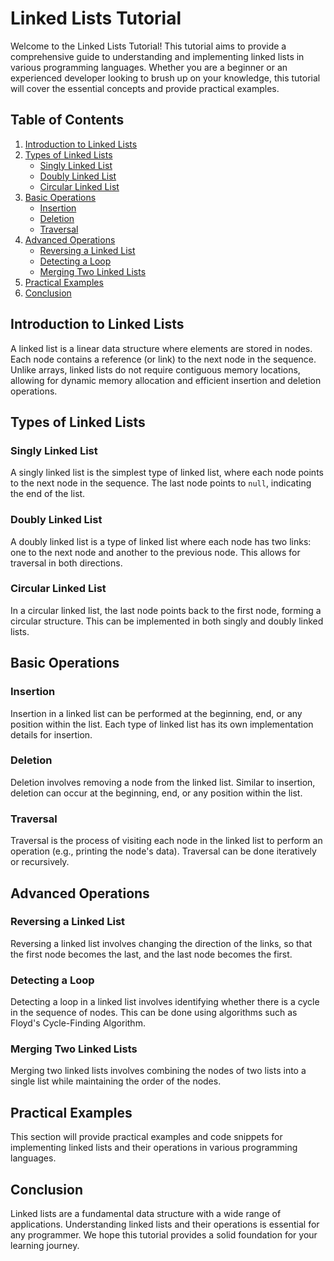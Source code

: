 # Linked Lists Tutorial

Welcome to the Linked Lists Tutorial! This tutorial aims to provide a comprehensive guide to understanding and implementing linked lists in various programming languages. Whether you are a beginner or an experienced developer looking to brush up on your knowledge, this tutorial will cover the essential concepts and provide practical examples.

## Table of Contents

1. [Introduction to Linked Lists](#introduction-to-linked-lists)
2. [Types of Linked Lists](#types-of-linked-lists)
   - [Singly Linked List](#singly-linked-list)
   - [Doubly Linked List](#doubly-linked-list)
   - [Circular Linked List](#circular-linked-list)
3. [Basic Operations](#basic-operations)
   - [Insertion](#insertion)
   - [Deletion](#deletion)
   - [Traversal](#traversal)
4. [Advanced Operations](#advanced-operations)
   - [Reversing a Linked List](#reversing-a-linked-list)
   - [Detecting a Loop](#detecting-a-loop)
   - [Merging Two Linked Lists](#merging-two-linked-lists)
5. [Practical Examples](#practical-examples)
6. [Conclusion](#conclusion)

## Introduction to Linked Lists

A linked list is a linear data structure where elements are stored in nodes. Each node contains a reference (or link) to the next node in the sequence. Unlike arrays, linked lists do not require contiguous memory locations, allowing for dynamic memory allocation and efficient insertion and deletion operations.

## Types of Linked Lists

### Singly Linked List

A singly linked list is the simplest type of linked list, where each node points to the next node in the sequence. The last node points to `null`, indicating the end of the list.

### Doubly Linked List

A doubly linked list is a type of linked list where each node has two links: one to the next node and another to the previous node. This allows for traversal in both directions.

### Circular Linked List

In a circular linked list, the last node points back to the first node, forming a circular structure. This can be implemented in both singly and doubly linked lists.

## Basic Operations

### Insertion

Insertion in a linked list can be performed at the beginning, end, or any position within the list. Each type of linked list has its own implementation details for insertion.

### Deletion

Deletion involves removing a node from the linked list. Similar to insertion, deletion can occur at the beginning, end, or any position within the list.

### Traversal

Traversal is the process of visiting each node in the linked list to perform an operation (e.g., printing the node's data). Traversal can be done iteratively or recursively.

## Advanced Operations

### Reversing a Linked List

Reversing a linked list involves changing the direction of the links, so that the first node becomes the last, and the last node becomes the first.

### Detecting a Loop

Detecting a loop in a linked list involves identifying whether there is a cycle in the sequence of nodes. This can be done using algorithms such as Floyd's Cycle-Finding Algorithm.

### Merging Two Linked Lists

Merging two linked lists involves combining the nodes of two lists into a single list while maintaining the order of the nodes.

## Practical Examples

This section will provide practical examples and code snippets for implementing linked lists and their operations in various programming languages.

## Conclusion

Linked lists are a fundamental data structure with a wide range of applications. Understanding linked lists and their operations is essential for any programmer. We hope this tutorial provides a solid foundation for your learning journey.
